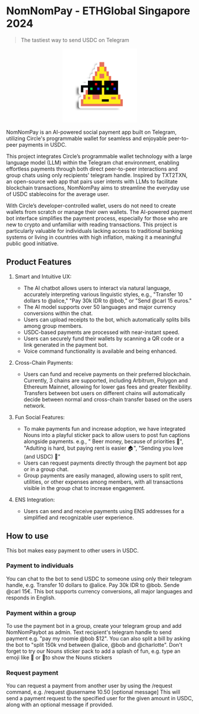 # NomNomPay - ETHGlobal Singapore 2024
> The tastiest way to send USDC on Telegram
<p align="center">
  <img src="bot_pizza.png" width="200" alt="NomNomPay Bot Pizza">
</p>
NomNomPay is an AI-powered social payment app built on Telegram, utilizing Circle's programmable wallet for seamless and enjoyable peer-to-peer payments in USDC.

This project integrates Circle’s programmable wallet technology with a large language model (LLM) within the Telegram chat environment, enabling effortless payments through both direct peer-to-peer interactions and group chats using only recipients' telegram handle. Inspired by TXT2TXN, an open-source web app that pairs user intents with LLMs to facilitate blockchain transactions, NomNomPay aims to streamline the everyday use of USDC stablecoins for the average user.

With Circle’s developer-controlled wallet, users do not need to create wallets from scratch or manage their own wallets. The AI-powered payment bot interface simplifies the payment process, especially for those who are new to crypto and unfamiliar with reading transactions. This project is particularly valuable for individuals lacking access to traditional banking systems or living in countries with high inflation, making it a meaningful public good initiative.

## Product Features

1. Smart and Intuitive UX:
    - The AI chatbot allows users to interact via natural language, accurately interpreting various linguistic styles, e.g., "Transfer 10 dollars to @alice," "Pay 30k IDR to @bob," or "Send @carl 15 euros."
    - The AI model supports over 50 languages and major currency conversions within the chat.
    - Users can upload receipts to the bot, which automatically splits bills among group members.
    - USDC-based payments are processed with near-instant speed.
    - Users can securely fund their wallets by scanning a QR code or a link generated in the payment bot.
    - Voice command functionality is available and being enhanced.
    
2. Cross-Chain Payments:
    - Users can fund and receive payments on their preferred blockchain. Currently, 3 chains are supported, including Arbitrum, Polygon and Ethereum Mainnet, allowing for lower gas fees and greater flexibility. Transfers between bot users on different chains will automatically decide between normal and cross-chain transfer based on the users network.
    
3. Fun Social Features:
    - To make payments fun and increase adoption, we have integrated Nouns into a playful sticker pack to allow users to post fun captions alongside payments. e.g., " Beer money, because of priorities 🍺", "Adulting is hard, but paying rent is easier 🏠", "Sending you love (and USDC) 💖"
    - Users can request payments directly through the payment bot app or in a group chat.
    - Group payments are easily managed, allowing users to split rent, utilities, or other expenses among members, with all transactions visible in the group chat to increase engagement.
    
4. ENS Integration:
    - Users can send and receive payments using ENS addresses for a simplified and recognizable user experience.

## How to use
This bot makes easy payment to other users in USDC. 

### Payment to individuals
You can chat to the bot to send USDC to someone using only their telegram handle, e.g. Transfer 10 dollars to @alice. Pay 30k IDR to @bob. Sende @carl 15€. 
This bot supports currency conversions, all major languages and responds in English. 

### Payment within a group
To use the payment bot in a group, create your telegram group and add NomNomPaybot as admin. Text recipient's telegram handle to send payment e.g. "pay my roomie @bob $12". You can also split a bill by asking the bot to "split 150k vnd between @alice, @bob and @charlotte". Don't forget to try our Nouns sticker pack to add a splash of fun, e.g. type an emoji like 🍕 or 🚕to show the Nouns stickers

### Request payment
You can request a payment from another user by using the /request command, e.g. /request @username 10.50 [optional message]
This will send a payment request to the specified user for the given amount in USDC, along with an optional message if provided.

